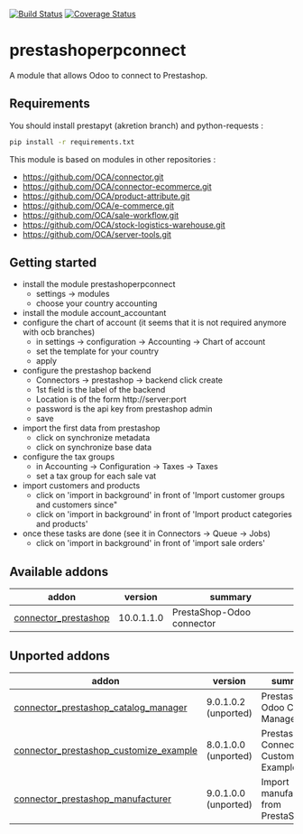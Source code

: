 [![Build Status](https://travis-ci.org/OCA/connector-prestashop.svg?branch=10.0)](https://travis-ci.org/OCA/connector-prestashop)
[![Coverage Status](https://coveralls.io/repos/OCA/connector-prestashop/badge.png?branch=10.0)](https://coveralls.io/r/OCA/connector-prestashop?branch=10.0)

prestashoperpconnect
====================

A module that allows Odoo to connect to Prestashop.

Requirements
------------

You should install prestapyt (akretion branch) and python-requests :

```bash
pip install -r requirements.txt
```

This module is based on modules in other repositories :
- https://github.com/OCA/connector.git
- https://github.com/OCA/connector-ecommerce.git
- https://github.com/OCA/product-attribute.git
- https://github.com/OCA/e-commerce.git
- https://github.com/OCA/sale-workflow.git
- https://github.com/OCA/stock-logistics-warehouse.git
- https://github.com/OCA/server-tools.git


Getting started
---------------

- install the module prestashoperpconnect
  - settings -> modules
  - choose your country accounting
- install the module  account_accountant
- configure the chart of account (it seems that it is not required anymore with ocb branches)
  - in settings -> configuration -> Accounting -> Chart of account
  - set the template for your country
  - apply
- configure the prestashop backend
  - Connectors -> prestashop -> backend click create
  - 1st field is the label of the backend
  - Location is of the form http://server:port
  - password is the api key from prestashop admin
  - save
- import the first data from prestashop
  - click on synchronize metadata
  - click on synchronize base data
- configure the tax groups
  - in Accounting -> Configuration -> Taxes -> Taxes
  - set a tax group for each sale vat
- import customers and products
  - click on 'import in background' in front of 'Import customer groups and customers since"
  - click on 'import in background' in front of 'Import product categories and products'
- once these tasks are done (see it in Connectors -> Queue -> Jobs)
  - click on 'import in background' in front of 'import sale orders'


[//]: # (addons)

Available addons
----------------
addon | version | summary
--- | --- | ---
[connector_prestashop](connector_prestashop/) | 10.0.1.1.0 | PrestaShop-Odoo connector


Unported addons
---------------
addon | version | summary
--- | --- | ---
[connector_prestashop_catalog_manager](connector_prestashop_catalog_manager/) | 9.0.1.0.2 (unported) | Prestashop-Odoo Catalog Manager
[connector_prestashop_customize_example](connector_prestashop_customize_example/) | 8.0.1.0.0 (unported) | Prestashop Connector Customization Example
[connector_prestashop_manufacturer](connector_prestashop_manufacturer/) | 9.0.1.0.0 (unported) | Import manufacturers from PrestaShop

[//]: # (end addons)
